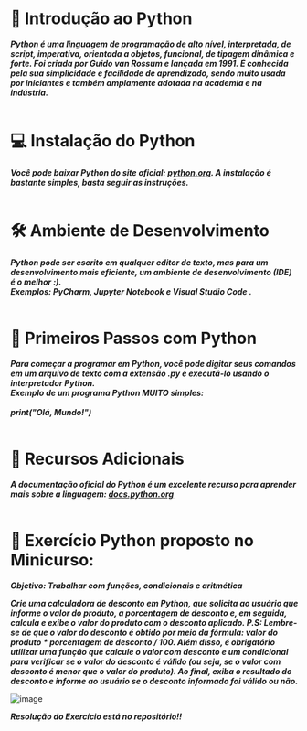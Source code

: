 # 🐍 Introdução ao Python

***Python é uma linguagem de programação de alto nível, interpretada, de script, imperativa, orientada a objetos, funcional, de tipagem dinâmica e forte. Foi criada por Guido van Rossum e lançada em 1991. É conhecida pela sua simplicidade e facilidade de aprendizado, sendo muito usada por iniciantes e também amplamente adotada na academia e na indústria.***
<br />
<br />

# 💻 Instalação do Python

***Você pode baixar Python do site oficial: [python.org](https://www.python.org). 
A instalação é bastante simples, basta seguir as instruções.***
<br />
<br />

# 🛠️ Ambiente de Desenvolvimento

***Python pode ser escrito em qualquer editor de texto, mas para um desenvolvimento mais eficiente, um ambiente de desenvolvimento (IDE) é o melhor :). <br />Exemplos: PyCharm, Jupyter Notebook e Visual Studio Code .***
<br />
<br />

# 🚀 Primeiros Passos com Python

***Para começar a programar em Python, você pode digitar seus comandos em um arquivo de texto com a extensão .py e executá-lo usando o interpretador Python. 
<br /> Exemplo de um programa Python MUITO simples: 
<br /> <br />_print("Olá, Mundo!")_***
<br />
<br />

# 📖 Recursos Adicionais

***A documentação oficial do Python é um excelente recurso para aprender mais sobre a linguagem: [docs.python.org](https://docs.python.org/3/)***
<br />
<br />


# 📝 Exercício Python proposto no Minicurso:

***Objetivo: Trabalhar com funções, condicionais e aritmética***

***Crie uma calculadora de desconto em Python, que solicita ao usuário que informe o valor do produto, a porcentagem de desconto e, em seguida, calcula e exibe o valor do produto com o desconto aplicado. 
_P.S: Lembre-se de que o valor do desconto é obtido por meio da fórmula: valor do produto * porcentagem de desconto / 100._
Além disso, é obrigatório utilizar uma função que calcule o valor com desconto e um condicional para verificar se o valor do desconto é válido (ou seja, se o valor com desconto é menor que o valor do produto).
Ao final, exiba o resultado do desconto e informe ao usuário se o desconto informado foi válido ou não.***

![image](https://user-images.githubusercontent.com/61145169/236996411-4673114c-3003-4489-be2b-dada31bf4713.png)

***Resolução do Exercício está no repositório!!***
